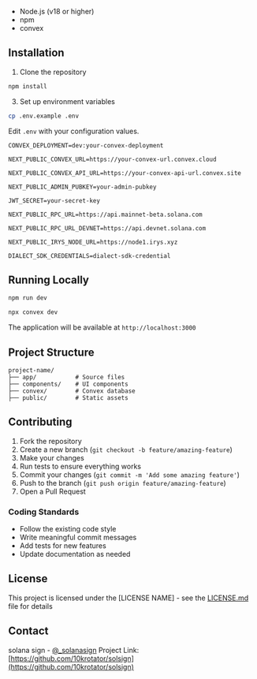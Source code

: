 

- Node.js (v18 or higher)
- npm
- convex

## Installation

1. Clone the repository

```bash
npm install
```

3. Set up environment variables

```bash
cp .env.example .env
```
Edit `.env` with your configuration values.

```
CONVEX_DEPLOYMENT=dev:your-convex-deployment

NEXT_PUBLIC_CONVEX_URL=https://your-convex-url.convex.cloud

NEXT_PUBLIC_CONVEX_API_URL=https://your-convex-api-url.convex.site

NEXT_PUBLIC_ADMIN_PUBKEY=your-admin-pubkey

JWT_SECRET=your-secret-key

NEXT_PUBLIC_RPC_URL=https://api.mainnet-beta.solana.com

NEXT_PUBLIC_RPC_URL_DEVNET=https://api.devnet.solana.com

NEXT_PUBLIC_IRYS_NODE_URL=https://node1.irys.xyz

DIALECT_SDK_CREDENTIALS=dialect-sdk-credential
```

## Running Locally

```bash
npm run dev

npx convex dev
```

The application will be available at `http://localhost:3000`

## Project Structure

```
project-name/
├── app/           # Source files
├── components/    # UI components
├── convex/        # Convex database
├── public/        # Static assets
```

## Contributing

1. Fork the repository
2. Create a new branch (`git checkout -b feature/amazing-feature`)
3. Make your changes
4. Run tests to ensure everything works
5. Commit your changes (`git commit -m 'Add some amazing feature'`)
6. Push to the branch (`git push origin feature/amazing-feature`)
7. Open a Pull Request

### Coding Standards

- Follow the existing code style
- Write meaningful commit messages
- Add tests for new features
- Update documentation as needed

## License

This project is licensed under the [LICENSE NAME] - see the [LICENSE.md](LICENSE.md) file for details

## Contact

solana sign - [@_solanasign](https://twitter.com/_solanasign)
Project Link: [https://github.com/10krotator/solsign](https://github.com/10krotator/solsign)
```